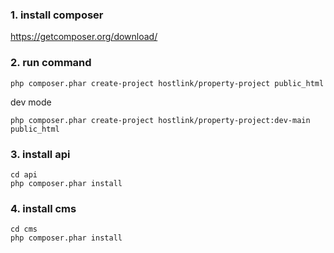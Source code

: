 ### 1. install composer
https://getcomposer.org/download/

### 2. run command
```
php composer.phar create-project hostlink/property-project public_html
```

dev mode
```
php composer.phar create-project hostlink/property-project:dev-main public_html
```



### 3. install api
```
cd api
php composer.phar install
```


### 4. install cms
```
cd cms
php composer.phar install
```

